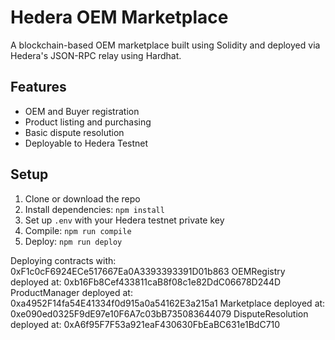 
# Hedera OEM Marketplace

A blockchain-based OEM marketplace built using Solidity and deployed via Hedera's JSON-RPC relay using Hardhat.

## Features

- OEM and Buyer registration
- Product listing and purchasing
- Basic dispute resolution
- Deployable to Hedera Testnet

## Setup

1. Clone or download the repo
2. Install dependencies: `npm install`
3. Set up `.env` with your Hedera testnet private key
4. Compile: `npm run compile`
5. Deploy: `npm run deploy`


Deploying contracts with: 0xF1c0cF6924ECe517667Ea0A3393393391D01b863
OEMRegistry deployed at: 0xb16Fb8Cef433811caB8f08c1e82DdC06678D244D
ProductManager deployed at: 0xa4952F14fa54E41334f0d915a0a54162E3a215a1
Marketplace deployed at: 0xe090ed0325F9dE97e10F6A7c03bB735083644079
DisputeResolution deployed at: 0xA6f95F7F53a921eaF430630FbEaBC631e1BdC710